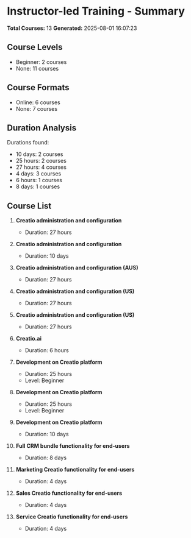 # Instructor-led Training - Summary

**Total Courses:** 13
**Generated:** 2025-08-01 16:07:23

## Course Levels

- Beginner: 2 courses
- None: 11 courses

## Course Formats

- Online: 6 courses
- None: 7 courses

## Duration Analysis

Durations found:
- 10 days: 2 courses
- 25 hours: 2 courses
- 27 hours: 4 courses
- 4 days: 3 courses
- 6 hours: 1 courses
- 8 days: 1 courses

## Course List

1. **Creatio administration and configuration**
   - Duration: 27 hours

1. **Creatio administration and configuration**
   - Duration: 10 days

1. **Creatio administration and configuration (AUS)**
   - Duration: 27 hours

1. **Creatio administration and configuration (US)**
   - Duration: 27 hours

1. **Creatio administration and configuration (US)**
   - Duration: 27 hours

1. **Creatio.ai**
   - Duration: 6 hours

1. **Development on Creatio platform**
   - Duration: 25 hours
   - Level: Beginner

1. **Development on Creatio platform**
   - Duration: 25 hours
   - Level: Beginner

1. **Development on Creatio platform**
   - Duration: 10 days

1. **Full CRM bundle functionality for end-users**
   - Duration: 8 days

1. **Marketing Creatio functionality for end-users**
   - Duration: 4 days

1. **Sales Creatio functionality for end-users**
   - Duration: 4 days

1. **Service Creatio functionality for end-users**
   - Duration: 4 days

